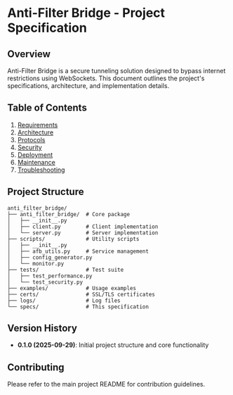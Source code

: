 # Anti-Filter Bridge - Project Specification

## Overview

Anti-Filter Bridge is a secure tunneling solution designed to bypass internet restrictions using WebSockets. This document outlines the project's specifications, architecture, and implementation details.

## Table of Contents

1. [Requirements](requirements.md)
2. [Architecture](architecture.md)
3. [Protocols](protocols.md)
4. [Security](security.md)
5. [Deployment](deployment.md)
6. [Maintenance](maintenance.md)
7. [Troubleshooting](troubleshooting.md)

## Project Structure

```
anti_filter_bridge/
├── anti_filter_bridge/  # Core package
│   ├── __init__.py
│   ├── client.py        # Client implementation
│   └── server.py        # Server implementation
├── scripts/             # Utility scripts
│   ├── __init__.py
│   ├── afb_utils.py     # Service management
│   ├── config_generator.py
│   └── monitor.py
├── tests/               # Test suite
│   ├── test_performance.py
│   └── test_security.py
├── examples/            # Usage examples
├── certs/               # SSL/TLS certificates
├── logs/                # Log files
└── specs/               # This specification
```

## Version History

- **0.1.0 (2025-09-29)**: Initial project structure and core functionality

## Contributing

Please refer to the main project README for contribution guidelines.
